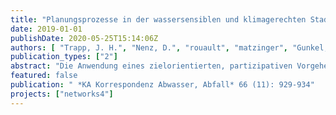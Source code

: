 ```yaml
---
title: "Planungsprozesse in der wassersensiblen und klimagerechten Stadt – blau-grün-grau gekoppelte Infrastrukturen in der Planungspraxis am Beispiel Berlin"
date: 2019-01-01
publishDate: 2020-05-25T15:14:06Z
authors: [ "Trapp, J. H.", "Nenz, D.", "rouault", "matzinger", "Gunkel, M.", "Reichmann, B." ]
publication_types: ["2"]
abstract: "Die Anwendung eines zielorientierten, partizipativen Vorgehens ermöglicht die Entwicklung von lokal angepassten Vorschlägen für die Kopplung von blauen, grünen und grauen Infrastrukturen für einen klimaangepassten Umgang mit Wasser in der Stadt. Niedrigschwellige Arbeitsmaterialien befähigen Akteure ohne fachlichen Hintergrund im Bereich der Wasserinfrastruktur, schnell in eine Auseinandersetzung zu möglichen Infrastrukturlösungen einzusteigen und aus Sicht des Wasserhaushalts und der Abflussdynamik wirksame Maßnahmenkombinationen zu entwickeln. Die Auseinandersetzung mit gekoppelten Infrastrukturen in ausgewählten Fokusgebieten in Berlin hat gezeigt, dass gekoppelte Infrastrukturen neue Impulse für Planungsprozesse und Stadtentwicklung geben können."
featured: false
publication: " *KA Korrespondenz Abwasser, Abfall* 66 (11): 929-934"
projects: ["networks4"]
---
```


